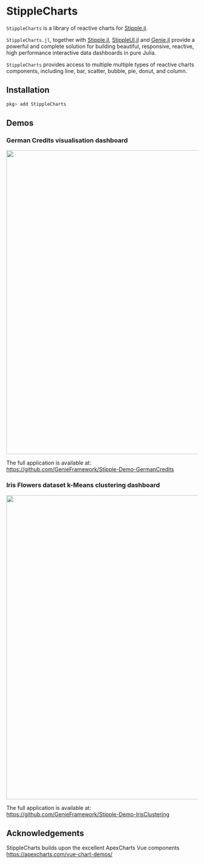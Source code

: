 # StippleCharts

`StippleCharts` is a library of reactive charts for [Stipple.jl](https://github.com/GenieFramework/Stipple.jl).

`StippleCharts.jl`, together with
[Stipple.jl](https://github.com/GenieFramework/Stipple.jl),
[StippleUI.jl](https://github.com/GenieFramework/StippleUI.jl) and
[Genie.jl](https://github.com/GenieFramework/Genie.jl) provide a powerful and complete solution for building
beautiful, responsive, reactive, high performance interactive data dashboards in pure Julia.

`StippleCharts` provides access to multiple multiple types of reactive charts components, including line, bar, scatter, bubble, pie, donut, and column.

## Installation

```julia
pkg> add StippleCharts
```

## Demos

### German Credits visualisation dashboard

<img src="https://genieframework.com/githubimg/Screenshot_German_Credits.png" width=800>

The full application is available at:
<https://github.com/GenieFramework/Stipple-Demo-GermanCredits>

### Iris Flowers dataset k-Means clustering dashboard

<img src="https://genieframework.com/githubimg/Screenshot_Iris_Data.png" width=800>

The full application is available at:
<https://github.com/GenieFramework/Stipple-Demo-IrisClustering>

## Acknowledgements

StippleCharts builds upon the excellent ApexCharts Vue components <https://apexcharts.com/vue-chart-demos/>
